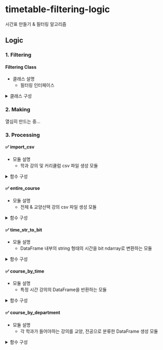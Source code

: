 # timetable-filtering-logic
시간표 만들기 & 필터링 알고리즘

## Logic

### 1. Filtering
#### Filtering Class
- 클래스 설명
  - 필터링 인터페이스

<details>
  <summary>클래스 구성</summary>
  
  ##### Filtering
  - private 변수
    - __department_name_to_id: dict
    - __department_id_to_name: list[str]
    - __department_course_df_list: list[DataFrame]
    - __entire_course_df: DataFrame
    - __entire_course_bit_df: DataFrame
    - __course_by_all_time: list[list[DataFrame]]
  - private 함수
    - __import_processed_data

  - public 함수
    - search_course_routine

</details>

### 2. Making
열심히 만드는 중...

### 3. Processing
#### ✅ import_csv
- 모듈 설명
  - 학과 강의 및 커리큘럼 csv 파일 생성 모듈

<details>
  <summary>함수 구성</summary>

  ##### import_routine
  - csv 파일로부터 변환에 필요한 list & dict와 DataFrame list로 반환하는 함수
  - **input** csv 파일(raw data)의 경로
  - **output** 학과별 [id <-> 학과명] list & dict, DataFrame list
  
  ##### get_department_dict
  - csv 파일명에 따라 [id <-> 학과명] 간의 변환에 필요한 dict, list를 만드는 함수
  - **input** csv 파일명 list
  - **output** [id <-> 학과명] 간의 변환에 필요한 dict, list

  ##### import_csv
  - 읽어온 csv 파일(raw data)을 DataFrame의 list로 변환하는 함수
  - **input** csv 파일(raw data)의 경로, csv 파일명 list
  - **output** DataFrame list

  ##### sort_csv_file
  - csv 파일 이름 정렬 key 함수
  - **input** csv 파일명
  - **output** 정렬 기준에 따른 우선순위 튜플

</details>

#### ✅ entire_course
- 모듈 설명
  - 전체 & 교양선택 강의 csv 파일 생성 모듈

<details>
  <summary>함수 구성</summary>
  
  ##### get_entire_course_df
  - 학과별 강의 전체를 하나의 DataFrame으로 만드는 함수
  - **input** 학과별 강의 DataFrame list
  - **output** 전체 강의 DataFrame

  ##### get_elective_course_df
  - 전체 강의 DataFrame 중 교양선택 강의를 추출하는 함수
  - **input** 전체 강의 DataFrame
  - **output** 교양선택 강의 DataFrame

</details>

#### ✅ time_str_to_bit
- 모듈 설명
  - DataFrame 내부의 string 형태의 시간을 bit ndarray로 변환하는 모듈
  
<details>
  <summary>함수 구성</summary>
  
  ##### time_str_to_bit
  - string 형태의 시간을 bit ndarray로 변환하는 함수
  - **input** string 형태의 시간
  - **output** bit ndarray 형태의 시간
  - 
  ##### time_str_to_bit_df
  - DataFrame 내부의 string 형태의 시간 column 전체를 bit로 변환하는 함수
  - **input** 변환 전 DataFrame, column 이름
  - **output** 변환 후 DataFrame
  
</details>

#### ✅ course_by_time
- 모듈 설명
  - 특정 시간 강의의 DataFrame을 반환하는 모듈

<details>
  <summary>함수 구성</summary>
  
  ##### course_by_time
  - 시간을 입력받으면 해당 시간에 열리는 강의 DataFrame을 반환하는 함수
  - **input** 강의 DataFrame, bit ndarray 형태의 시간
  - **output** 입력된 시간에 열리는 강의 DataFrame

  ##### get_course_by_all_time
  - 개별 교시에 열리는 강의들의 DataFrame list를 반환하는 함수
  - **input** 강의 DataFrame
  - **output** 개별 교시에 열리는 강의 DataFrame list

</details>

#### ✅ course_by_department
- 모듈 설명
  - 각 학과가 들어야하는 강의를 교양, 전공으로 분류한 DataFrame 생성 모듈

<details>
  <summary>함수 구성</summary>
  
  ##### create_empty_department_possible_df
  - 커리큘럼에 있는 학과를 토대로 DataFrame을 생성
  - **input** 커리큘럼에 있는 학과의 id -> 학과이름 변환 list
  - **output** 커리큘럼에 있는 학과를 토대로 2개씩 생성된 빈 DataFrame 2차원 list (전공, 교양필수)

  ##### add_include_course_to_department_possible_df
  - 학과 이름이 df_course_list에 있으면, 해당 강의를 전공과 교양필수로 나누어 DataFrame에 추가
  - **input**
    - 학과별 강의 DataFrame list
    - 전체 강의 DataFrame (시간이 bit ndarray로 변환된 DataFrame)
    - 커리큘럼에 있는 학과의 id -> 학과이름 변환 list
    - 강의시간표에 있는 학과의 학과이름 -> id 변환 dict
  - **output** 학과별로 강의가 추가된 DataFrame 2차원 list (전공, 교양필수)

  ##### add_geb_to_department_possible_df
  - 학과별 대학교교양필수(GEB) 과목을 교양필수 DataFrame에 추가
  - **input**
    - 전체 강의 DataFrame (시간이 bit ndarray로 변환된 DataFrame)
    - 학과별 커리큘럼 DataFrame list
    - 학과별 강의가 추가된 DataFrame 2차원 list (전공, 교양필수)
    - 커리큘럼에 있는 학과의 id -> 학과이름 변환 list
  - **output** 학과별로 강의가 추가된 DataFrame 2차원 list (전공, 교양필수)

  ##### add_ged_to_department_possible_df
  - 학과별 핵심교양(GED) 과목을 교양필수 DataFrame에 추가
  - **input**
    - 전체 강의 DataFrame (시간이 bit ndarray로 변환된 DataFrame)
    - 학과별 커리큘럼 DataFrame list
    - 학과별 강의가 추가된 DataFrame 2차원 list (전공, 교양필수)
    - 커리큘럼에 있는 학과의 id -> 학과이름 변환 list
  - **output** 학과별로 강의가 추가된 DataFrame 2차원 list (전공, 교양필수)

</detalis>